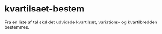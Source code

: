 # kvartilsaet-bestem
Fra en liste af tal skal det udvidede kvartilsæt, variations- og kvartilbredden bestemmes.
